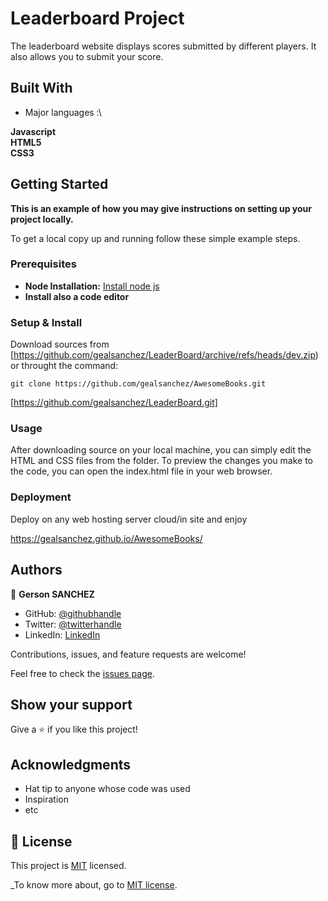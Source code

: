 # Leaderboard Project 

The leaderboard website displays scores submitted by different players. It also allows you to submit your score.

## Built With

- Major languages :\

**Javascript** \
  **HTML5**  
  **CSS3**

## Getting Started

**This is an example of how you may give instructions on setting up your project locally.**


To get a local copy up and running follow these simple example steps.

### Prerequisites

* **Node Installation:** [Install node js](https://nodejs.org/en/download/)
* **Install also a code editor**

### Setup & Install

Download sources from [https://github.com/gealsanchez/LeaderBoard/archive/refs/heads/dev.zip) or throught the command: 
```
git clone https://github.com/gealsanchez/AwesomeBooks.git

```

[https://github.com/gealsanchez/LeaderBoard.git]

### Usage

After downloading source on your local machine, you can simply edit the HTML and CSS files from the folder. To preview the changes you make to the code, you can open the index.html file in your web browser.

### Deployment
Deploy on any web hosting server cloud/in site and enjoy 

https://gealsanchez.github.io/AwesomeBooks/


## Authors

👤 **Gerson SANCHEZ**

- GitHub: [@githubhandle](https://github.com/gealsanchez)
- Twitter: [@twitterhandle](https://twitter.com/gealsanchez)
- LinkedIn: [LinkedIn](https://www.linkedin.com/in/gerson-sanchez-88309b57/)

Contributions, issues, and feature requests are welcome!

Feel free to check the [issues page](../../issues/).

## Show your support

Give a ⭐️ if you like this project!

## Acknowledgments

- Hat tip to anyone whose code was used
- Inspiration
- etc

## 📝 License

This project is [MIT](./LICENSE) licensed.

_To know more about, go to [MIT license](https://choosealicense.com/licenses/mit/).

